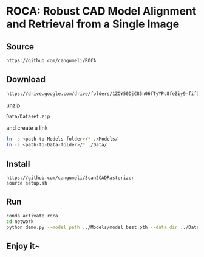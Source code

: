 # ROCA: Robust CAD Model Alignment and Retrieval from a Single Image

## Source

```bash
https://github.com/cangumeli/ROCA
```

## Download

```bash
https://drive.google.com/drive/folders/1ZOY50DjC85n06fTyYPc8feZiy9-fif3j?usp=sharing
```

unzip

```bash
Data/Dataset.zip
```

and create a link

```bash
ln -s <path-to-Models-folder>/* ./Models/
ln -s <path-to-Data-folder>/* ./Data/
```

## Install

```
https://github.com/cangumeli/Scan2CADRasterizer
source setup.sh
```

## Run

```bash
conda activate roca
cd network
python demo.py --model_path ../Models/model_best.pth --data_dir ../Data/Dataset --config_path ../Models/config.yaml
```

## Enjoy it~

